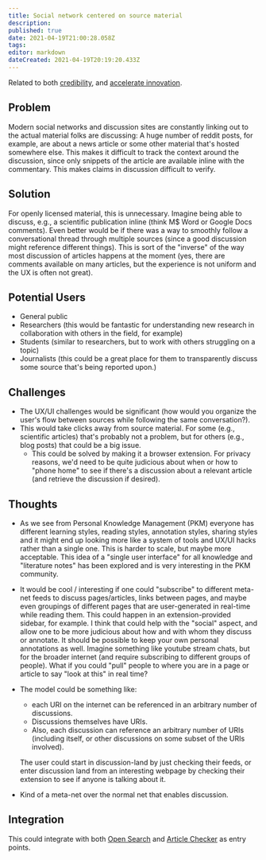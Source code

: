 ```yaml
---
title: Social network centered on source material
description: 
published: true
date: 2021-04-19T21:00:28.058Z
tags: 
editor: markdown
dateCreated: 2021-04-19T20:19:20.433Z
---
```


Related to both [credibility](credibility.md), and [accelerate innovation](accelerate-innovation.md).

## Problem

Modern social networks and discussion sites are constantly linking out to the
actual material folks are discussing:  A huge number of reddit posts, for
example, are about a news article or some other material that's hosted
somewhere else.  This makes it difficult to track the context around the
discussion, since only snippets of the article are available inline with the
commentary.  This makes claims in discussion difficult to verify.

## Solution

For openly licensed material, this is unnecessary.  Imagine being able to
discuss, e.g., a scientific publication inline (think M$ Word or Google Docs
comments).  Even better would be if there was a way to smoothly follow a
conversational thread through multiple sources (since a good discussion might
reference different things).  This is sort of the "inverse" of the way most
discussion of articles happens at the moment (yes, there are comments available
on many articles, but the experience is not uniform and the UX is often not
great).

## Potential Users
- General public
- Researchers (this would be fantastic for understanding new research in
  collaboration with others in the field, for example)
- Students (similar to researchers, but to work with others struggling on a
  topic)
- Journalists (this could be a great place for them to transparently discuss
  some source that's being reported upon.)

## Challenges
- The UX/UI challenges would be significant (how would you organize the user's
  flow between sources while following the same conversation?).
- This would take clicks away from source material.  For some (e.g., scientific
  articles) that's probably not a problem, but for others (e.g., blog posts)
  that could be a big issue.
  - This could be solved by making it a browser extension.  For privacy
    reasons, we'd need to be quite judicious about when or how to "phone home"
    to see if there's a discussion about a relevant article (and retrieve the
    discussion if desired).
    
## Thoughts
- As we see from Personal Knowledge Management (PKM) everyone has different
  learning styles, reading styles, annotation styles, sharing styles and
  it might end up looking more like a system of tools and UX/UI hacks rather
  than a single one. This is harder to scale, but maybe more acceptable. This
  idea of a "single user interface" for all knowledge and "literature notes"
  has been explored and is very interesting in the PKM community.
- It would be cool / interesting if one could "subscribe" to different meta-net
  feeds to discuss pages/articles, links between pages, and maybe even
  groupings of different pages that are user-generated in real-time while
  reading them.  This could happen in an extension-provided sidebar, for
  example.  I think that could help with the "social" aspect, and allow one to
  be more judicious about how and with whom they discuss or annotate.  It
  should be possible to keep your own personal annotations as well.  Imagine
  something like youtube stream chats, but for the broader internet (and
  require subscribing to different groups of people).  What if you could "pull"
  people to where you are in a page or article to say "look at this" in real
  time?
- The model could be something like:
  - each URI on the internet can be referenced in an arbitrary number of
    discussions.
  - Discussions themselves have URIs.
  - Also, each discussion can reference an arbitrary number of URIs (including
    itself, or other discussions on some subset of the URIs involved).

  The user could start in discussion-land by just checking their feeds, or
  enter discussion land from an interesting webpage by checking their extension
  to see if anyone is talking about it.
- Kind of a meta-net over the normal net that enables discussion.
  
## Integration

This could integrate with both [Open Search](open-search.md) and
[Article Checker](article-checker.md) as entry points.
